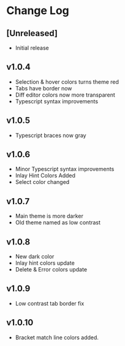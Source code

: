 # Change Log

## [Unreleased]

- Initial release

## v1.0.4

- Selection & hover colors turns theme red
- Tabs have border now
- Diff editor colors now more transparent
- Typescript syntax improvements

## v1.0.5
- Typescript braces now gray

## v1.0.6
- Minor Typescript syntax improvements
- Inlay Hint Colors Added
- Select color changed

## v1.0.7
- Main theme is more darker
- Old theme named as low contrast

## v1.0.8
- New dark color
- Inlay hint colors update
- Delete & Error colors update

## v1.0.9
- Low contrast tab border fix

## v1.0.10
- Bracket match line colors added.
